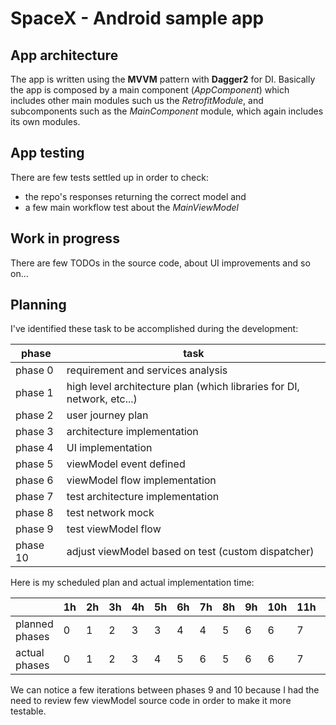 # SpaceX - Android sample app
    
## App architecture   
  The app is written using the **MVVM** pattern with **Dagger2** for DI. 
  Basically the app is composed by a main component (*AppComponent*) which includes other main modules such us the *RetrofitModule*, and subcomponents such as the *MainComponent* module, which again includes its own modules.  

## App testing
There are few tests settled up in order to check: 
- the repo's responses returning the correct model and 
- a few main workflow test about the *MainViewModel* 

## Work in progress

There are few TODOs in the source code, about UI improvements and so on...
## Planning
I've identified these task to be accomplished during the development:

|phase|task|
|--|--|
| phase 0 | requirement and services analysis |
| phase 1 | high level architecture plan (which libraries for DI, network, etc...) |
| phase 2 | user journey plan |
| phase 3 | architecture implementation |
| phase 4 | UI implementation |
| phase 5 | viewModel event defined |
| phase 6 | viewModel flow implementation |
| phase 7 | test architecture implementation |
| phase 8 | test network mock |
| phase 9 | test viewModel flow |
| phase 10 | adjust viewModel based on test (custom dispatcher) |

Here is my scheduled plan and actual implementation time:

||1h|2h|3h|4h|5h|6h|7h|8h|9h|10h|11h|12h|13h|14h|15h|16h|17h|18h|19h|20h|
|--|--|--|--|--|--|--|--|--|--|--|--|--|--|--|--|--|--|--|--|--|
|planned phases|0|1|2|3|3|4|4|5|6|6|7|8|9|9|10|9|10|9|
|actual phases|0|1|2|3|4|5|6|5|6|6|7|8|9|9|10|9|10|9|9|9|

We can notice a few iterations between phases 9 and 10 because I had the need to review few viewModel source code in order to make it more testable.
